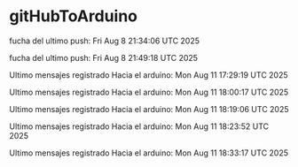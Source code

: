 # gitHubToArduino


fucha del ultimo push:  Fri Aug  8 21:34:06 UTC 2025


fucha del ultimo push:  Fri Aug  8 21:49:18 UTC 2025


Ultimo mensajes registrado Hacia el arduino:  Mon Aug 11 17:29:19 UTC 2025


Ultimo mensajes registrado Hacia el arduino:  Mon Aug 11 18:00:17 UTC 2025


Ultimo mensajes registrado Hacia el arduino:  Mon Aug 11 18:19:06 UTC 2025


Ultimo mensajes registrado Hacia el arduino:  Mon Aug 11 18:23:52 UTC 2025


Ultimo mensajes registrado Hacia el arduino:  Mon Aug 11 18:33:17 UTC 2025
